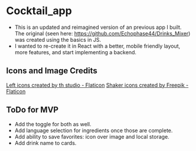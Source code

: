 # Cocktail_app

- This is an updated and reimagined version of an previous app I built. The original (seen here: https://github.com/Echophase44/Drinks_Mixer) was created using the basics in JS.
- I wanted to re-create it in React with a better, mobile friendly layout, more features, and start implementing a backend.

## Icons and Image Credits

<a href="https://www.flaticon.com/free-icons/left" title="left icons">Left icons created by th studio - Flaticon</a>
<a href="https://www.flaticon.com/free-icons/shaker" title="shaker icons">Shaker icons created by Freepik - Flaticon</a>

## ToDo for MVP

- Add the toggle for both as well.
- Add language selection for ingredients once those are complete.
- Add ability to save favorites: icon over image and local storage.
- Add drink name to cards.
